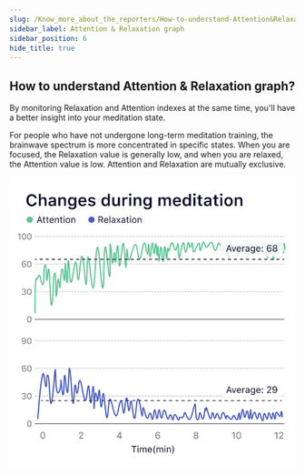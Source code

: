 ```yaml
---
slug: /Know_more_about_the_reporters/How-to-understand-Attention&Relaxation-graph
sidebar_label: Attention & Relaxation graph
sidebar_position: 6
hide_title: true
---
```


## How to understand Attention & Relaxation graph?

By monitoring Relaxation and Attention indexes at the same time, you'll have a better insight into your meditation state.

For people who have not undergone long-term meditation training, the brainwave spectrum is more concentrated in specific states. When you are focused, the Relaxation value is generally low, and when you are relaxed, the Attention value is low.  Attention and Relaxation are mutually exclusive.

![Changes during Meditation](ImagesK/A&R1.jpg)

